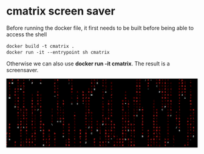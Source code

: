 # cmatrix screen saver 

Before running the docker file, it first needs to be built before being able to access the shell

```
docker build -t cmatrix . 
docker run -it --entrypoint sh cmatrix
```

Otherwise we can also use **docker run -it cmatrix**. The result is a screensaver.

![cmatrix](cmatrix_screensaver.png)

